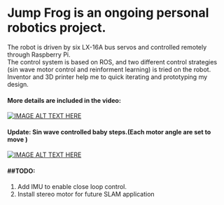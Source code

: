 # Jump Frog is an ongoing personal robotics project.
The robot is driven by six LX-16A bus servos and controlled remotely through Raspberry Pi. 
<br/>The control system is based on ROS,
and two different control strategies (sin wave motor control and reinforment learning) is tried on the robot.
<br/>Inventor and 3D printer help me to quick iterating and prototyping my design. 

#### More details are included in the video:

[![IMAGE ALT TEXT HERE](https://img.youtube.com/vi/lfQNjlHVnhw/0.jpg)](https://www.youtube.com/watch?v=lfQNjlHVnhw)



#### Update: Sin wave controlled baby steps.(Each motor angle are set to move )


[![IMAGE ALT TEXT HERE](https://img.youtube.com/vi/nnJ8-GHfVm4/0.jpg)](https://www.youtube.com/watch?v=nnJ8-GHfVm4)
#### ##TODO:
1. Add IMU to enable close loop control.
2. Install stereo motor for future SLAM application


